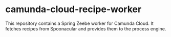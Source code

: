 # camunda-cloud-recipe-worker
This repository contains a Spring Zeebe worker for Camunda Cloud. It fetches recipes from Spoonacular and provides them to the process engine.
